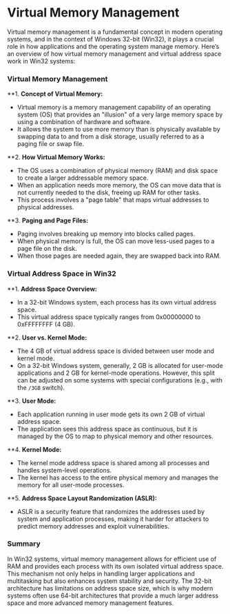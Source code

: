 # Virtual Memory Management

Virtual memory management is a fundamental concept in modern operating systems, and in the context of Windows 32-bit (Win32), it plays a crucial role in how applications and the operating system manage memory. Here’s an overview of how virtual memory management and virtual address space work in Win32 systems:

### Virtual Memory Management

**1. **Concept of Virtual Memory:**
   - Virtual memory is a memory management capability of an operating system (OS) that provides an "illusion" of a very large memory space by using a combination of hardware and software.
   - It allows the system to use more memory than is physically available by swapping data to and from a disk storage, usually referred to as a paging file or swap file.

**2. **How Virtual Memory Works:**
   - The OS uses a combination of physical memory (RAM) and disk space to create a larger addressable memory space.
   - When an application needs more memory, the OS can move data that is not currently needed to the disk, freeing up RAM for other tasks.
   - This process involves a "page table" that maps virtual addresses to physical addresses.

**3. **Paging and Page Files:**
   - Paging involves breaking up memory into blocks called pages.
   - When physical memory is full, the OS can move less-used pages to a page file on the disk.
   - When those pages are needed again, they are swapped back into RAM.

### Virtual Address Space in Win32

**1. **Address Space Overview:**
   - In a 32-bit Windows system, each process has its own virtual address space.
   - This virtual address space typically ranges from 0x00000000 to 0xFFFFFFFF (4 GB).

**2. **User vs. Kernel Mode:**
   - The 4 GB of virtual address space is divided between user mode and kernel mode.
   - On a 32-bit Windows system, generally, 2 GB is allocated for user-mode applications and 2 GB for kernel-mode operations. However, this split can be adjusted on some systems with special configurations (e.g., with the `/3GB` switch).

**3. **User Mode:**
   - Each application running in user mode gets its own 2 GB of virtual address space.
   - The application sees this address space as continuous, but it is managed by the OS to map to physical memory and other resources.

**4. **Kernel Mode:**
   - The kernel mode address space is shared among all processes and handles system-level operations.
   - The kernel has access to the entire physical memory and manages the memory for all user-mode processes.

**5. **Address Space Layout Randomization (ASLR):**
   - ASLR is a security feature that randomizes the addresses used by system and application processes, making it harder for attackers to predict memory addresses and exploit vulnerabilities.

### Summary

In Win32 systems, virtual memory management allows for efficient use of RAM and provides each process with its own isolated virtual address space. This mechanism not only helps in handling larger applications and multitasking but also enhances system stability and security. The 32-bit architecture has limitations on address space size, which is why modern systems often use 64-bit architectures that provide a much larger address space and more advanced memory management features.